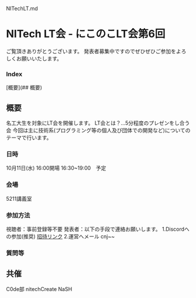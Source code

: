 NITechLT.md

# NITech LT会 -  にこのこLT会第6回

ご覧頂きありがとうございます。
発表者募集中ですのでぜひぜひご参加をよろしくお願いいたします。

### Index
[概要](## 概要)


## 概要
名工大生を対象にLT会を開催します。
LT会とは？…5分程度のプレゼンをし合う会
今回は主に技術系(プログラミング等の個人及び団体での開発など)についてのテーマで行います。

### 日時
10月11日(水)		16:00開場 16:30~19:00　予定

### 会場
5211講義室

### 参加方法
視聴者：事前登録等不要
発表者：以下の手段で連絡お願いします。
	1.Discordへの参加(推奨)
		[招待リンク]()
	2.運営へメール
		cnj~~

### 質問等



## 共催
C0de部
nitechCreate
NaSH

